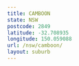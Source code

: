 ```yaml
---
title: CAMBOON
state: NSW
postcode: 2849
latitude: -32.708935
longitude: 150.059088
url: /nsw/camboon/
layout: suburb
---
```

